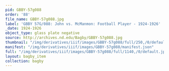 ```yaml
---
pid: GBBY-57g088
order: '88'
file_name: GBBY-57g088.jpg
label: 'GBBY 57G/088: John vs. McManmon: Football Player - 1924-1926'
_date: 1924-1926
object_type: glass plate negative
source: http://archives.nd.edu/Bagby/GBBY-57g088.jpg
thumbnail: "/img/derivatives/iiif/images/GBBY-57g088/full/250,/0/default.jpg"
manifest: "/img/derivatives/iiif/images/GBBY-57g088/manifest.json"
full: "/img/derivatives/iiif/images/GBBY-57g088/full/1140,/0/default.jpg"
layout: bagby_item
collection: bagby
---
```

